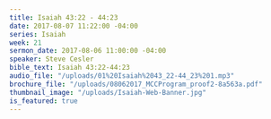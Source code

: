 ```yaml
---
title: Isaiah 43:22 - 44:23
date: 2017-08-07 11:22:00 -04:00
series: Isaiah
week: 21
sermon_date: 2017-08-06 11:00:00 -04:00
speaker: Steve Cesler
bible_text: Isaiah 43:22-44:23
audio_file: "/uploads/01%20Isaiah%2043_22-44_23%201.mp3"
brochure_file: "/uploads/08062017_MCCProgram_proof2-8a563a.pdf"
thumbnail_image: "/uploads/Isaiah-Web-Banner.jpg"
is_featured: true
---
```


